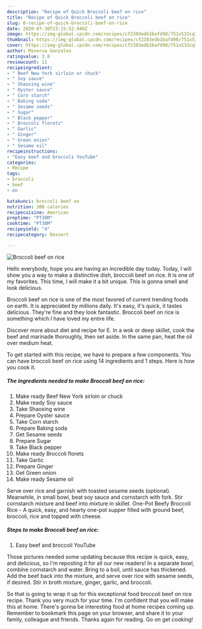 ```yaml
---
description: "Recipe of Quick Broccoli beef on rice"
title: "Recipe of Quick Broccoli beef on rice"
slug: 0-recipe-of-quick-broccoli-beef-on-rice
date: 2020-07-30T23:15:52.846Z
image: https://img-global.cpcdn.com/recipes/cf2393edb1bafd98/751x532cq70/broccoli-beef-on-rice-recipe-main-photo.jpg
thumbnail: https://img-global.cpcdn.com/recipes/cf2393edb1bafd98/751x532cq70/broccoli-beef-on-rice-recipe-main-photo.jpg
cover: https://img-global.cpcdn.com/recipes/cf2393edb1bafd98/751x532cq70/broccoli-beef-on-rice-recipe-main-photo.jpg
author: Minerva Gonzales
ratingvalue: 3.8
reviewcount: 11
recipeingredient:
- " Beef New York sirloin or chuck"
- " Soy sauce"
- " Shaoxing wine"
- " Oyster sauce"
- " Corn starch"
- " Baking soda"
- " Sesame seeds"
- " Sugar"
- " Black pepper"
- " Broccoli florets"
- " Garlic"
- " Ginger"
- " Green onion"
- " Sesame oil"
recipeinstructions:
- "Easy beef and broccoli YouTube"
categories:
- Recipe
tags:
- broccoli
- beef
- on

katakunci: broccoli beef on 
nutrition: 300 calories
recipecuisine: American
preptime: "PT30M"
cooktime: "PT30M"
recipeyield: "4"
recipecategory: Dessert

---
```



![Broccoli beef on rice](https://img-global.cpcdn.com/recipes/cf2393edb1bafd98/751x532cq70/broccoli-beef-on-rice-recipe-main-photo.jpg)

Hello everybody, hope you are having an incredible day today. Today, I will show you a way to make a distinctive dish, broccoli beef on rice. It is one of my favorites. This time, I will make it a bit unique. This is gonna smell and look delicious.

Broccoli beef on rice is one of the most favored of current trending foods on earth. It is appreciated by millions daily. It's easy, it's quick, it tastes delicious. They're fine and they look fantastic. Broccoli beef on rice is something which I have loved my entire life.

Discover more about diet and recipe for E. In a wok or deep skillet, cook the beef and marinade thoroughly, then set aside. In the same pan, heat the oil over medium heat.


To get started with this recipe, we have to prepare a few components. You can have broccoli beef on rice using 14 ingredients and 1 steps. Here is how you cook it.

<!--inarticleads1-->

##### The ingredients needed to make Broccoli beef on rice:

1. Make ready  Beef New York sirloin or chuck
1. Make ready  Soy sauce
1. Take  Shaoxing wine
1. Prepare  Oyster sauce
1. Take  Corn starch
1. Prepare  Baking soda
1. Get  Sesame seeds
1. Prepare  Sugar
1. Take  Black pepper
1. Make ready  Broccoli florets
1. Take  Garlic
1. Prepare  Ginger
1. Get  Green onion
1. Make ready  Sesame oil


Serve over rice and garnish with toasted sesame seeds (optional). Meanwhile, in small bowl, beat soy sauce and cornstarch with fork. Stir cornstarch mixture and beef into mixture in skillet. One-Pot Beefy Broccoli Rice - A quick, easy, and hearty one-pot supper filled with ground beef, broccoli, rice and topped with cheese. 

<!--inarticleads2-->

##### Steps to make Broccoli beef on rice:

1. Easy beef and broccoli YouTube


Those pictures needed some updating because this recipe is quick, easy, and delicious, so I&#39;m reposting it for all our new readers! In a separate bowl, combine cornstarch and water. Bring to a boil, until sauce has thickened. Add the beef back into the mixture, and serve over rice with sesame seeds, if desired. Stir in broth mixture, ginger, garlic, and broccoli. 

So that is going to wrap it up for this exceptional food broccoli beef on rice recipe. Thank you very much for your time. I'm confident that you will make this at home. There's gonna be interesting food at home recipes coming up. Remember to bookmark this page on your browser, and share it to your family, colleague and friends. Thanks again for reading. Go on get cooking!
